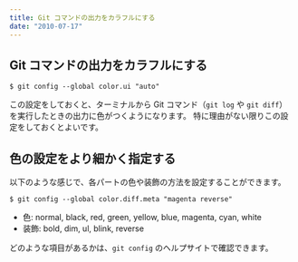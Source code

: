 ```yaml
---
title: Git コマンドの出力をカラフルにする
date: "2010-07-17"
---
```


Git コマンドの出力をカラフルにする
----

~~~
$ git config --global color.ui "auto"
~~~

この設定をしておくと、ターミナルから Git コマンド（`git log` や `git diff`）を実行したときの出力に色がつくようになります。
特に理由がない限りこの設定をしておくとよいです。


色の設定をより細かく指定する
---

以下のような感じで、各パートの色や装飾の方法を設定することができます。

~~~
$ git config --global color.diff.meta "magenta reverse"
~~~

* 色: normal, black, red, green, yellow, blue, magenta, cyan, white
* 装飾: bold, dim, ul, blink, reverse

どのような項目があるかは、`git config` のヘルプサイトで確認できます。


